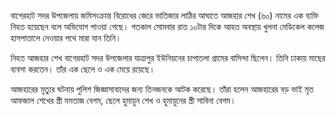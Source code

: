 বাগেরহাট সদর উপজেলায় জমিসংক্রান্ত বিরোধের জেরে ভাতিজার লাঠির আঘাতে আজহার শেখ (৬০) নামের এক ব্যক্তি নিহত হয়েছেন বলে অভিযোগ পাওয়া গেছে। গতকাল সোমবার রাত ১০টার দিকে আহত অবস্থায় খুলনা মেডিকেল কলেজ হাসপাতালে নেওয়ার পথে মারা যান তিনি।

নিহত আজহার শেখ বাগেরহাট সদর উপজেলার যাত্রাপুর ইউনিয়নের চাপাতলা গ্রামের বাসিন্দা ছিলেন। তিনি ঢাকায় মাছের ব্যবসা করতেন। তাঁর এক ছেলে ও এক মেয়ে রয়েছে।

আজহারের মৃত্যুর ঘটনায় পুলিশ জিজ্ঞাসাবাদের জন্য তিনজনকে আটক করেছে। তাঁরা হলেন আজহারের বড় ভাই মৃত আফজাল শেখের স্ত্রী মমতাজ বেগম, ছেলে হুমায়ুন শেখ ও হুমায়ুনের স্ত্রী সাবিনা বেগম।
